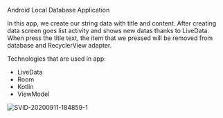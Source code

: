 Android Local Database Application

In this app, we create our string data with title and content. After creating data screen goes list activity and shows new datas thanks to LiveData. When press the title text, the item that we pressed will be removed from database and RecyclerView adapter.

Technologies that are used in app:

-	LiveData
- Room
-	Kotlin
-	ViewModel


![SVID-20200911-184859-1](https://user-images.githubusercontent.com/22565318/92947252-6ebae000-f460-11ea-822e-b95ad0732dba.gif)
